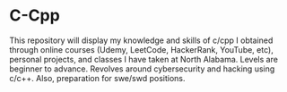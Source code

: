 # C-Cpp
This repository will display my knowledge and skills of c/cpp I obtained through online courses (Udemy, LeetCode, HackerRank, YouTube, etc), personal projects, and classes I have taken at North Alabama.  Levels are beginner to advance. Revolves around cybersecurity and hacking using c/c++. Also, preparation for swe/swd positions. 

